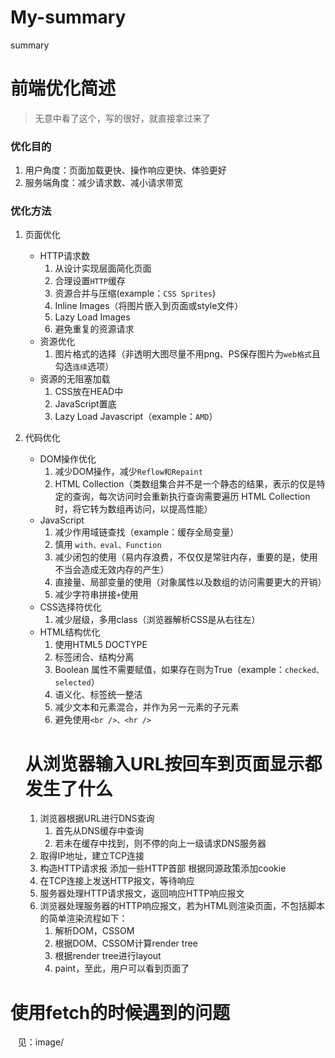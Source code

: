 # My-summary
summary

# 前端优化简述

> 无意中看了这个，写的很好，就直接拿过来了

### 优化目的

1. 用户角度：页面加载更快、操作响应更快、体验更好
1. 服务端角度：减少请求数、减小请求带宽

### 优化方法

1. 页面优化
    - HTTP请求数
        1. 从设计实现层面简化页面
        1. 合理设置`HTTP`缓存
        1. 资源合并与压缩(example：`CSS Sprites`)
        1. Inline Images（将图片嵌入到页面或style文件）
        1. Lazy Load Images
        1. 避免重复的资源请求
    - 资源优化
        1. 图片格式的选择（非透明大图尽量不用png、PS保存图片为`web格式`且勾选`连续`选项）
    - 资源的无阻塞加载
        1. CSS放在HEAD中
        1. JavaScript置底
        1. Lazy Load Javascript（example：`AMD`）
1. 代码优化
    - DOM操作优化
        1. 减少DOM操作，减少`Reflow和Repaint`
        1. HTML Collection（类数组集合并不是一个静态的结果，表示的仅是特定的查询，每次访问时会重新执行查询需要遍历 HTML Collection时，将它转为数组再访问，以提高性能）
    - JavaScript
        1. 减少作用域链查找（example：缓存全局变量）
        1. 慎用 `with、eval、Function`
        1. 减少闭包的使用（易内存浪费，不仅仅是常驻内存，重要的是，使用不当会造成无效内存的产生）
        1. 直接量、局部变量的使用（对象属性以及数组的访问需要更大的开销）
        1. 减少字符串拼接`+`使用
    - CSS选择符优化
        1. 减少层级，多用class（浏览器解析CSS是从右往左）
    -  HTML结构优化
        1. 使用HTML5 DOCTYPE
        1. 标签闭合、结构分离
        1. Boolean 属性不需要赋值，如果存在则为True（example：`checked、selected`）
        1. 语义化、标签统一整洁
        1. 减少文本和元素混合，并作为另一元素的子元素
        1. 避免使用`<br />、<hr />`

    # 从浏览器输入URL按回车到页面显示都发生了什么
    
    1. 浏览器根据URL进行DNS查询
        1. 首先从DNS缓存中查询
        2. 若未在缓存中找到，则不停的向上一级请求DNS服务器
    2. 取得IP地址，建立TCP连接
    3. 构造HTTP请求报
        添加一些HTTP首部
        根据同源政策添加cookie
    4. 在TCP连接上发送HTTP报文，等待响应
    5. 服务器处理HTTP请求报文，返回响应HTTP响应报文
    6. 浏览器处理服务器的HTTP响应报文，若为HTML则渲染页面，不包括脚本的简单渲染流程如下：
        1. 解析DOM，CSSOM
        2. 根据DOM、CSSOM计算render tree
        3. 根据render tree进行layout
        4. paint，至此，用户可以看到页面了

# 使用fetch的时候遇到的问题
    见：image/
